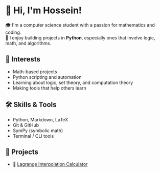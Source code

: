 # 👋 Hi, I'm Hossein!

🎓 I'm a computer science student with a passion for mathematics and coding.  
🐍 I enjoy building projects in **Python**, especially ones that involve logic, math, and algorithms.

## 🧠 Interests
- Math-based projects
- Python scripting and automation
- Learning about logic, set theory, and computation theory
- Making tools that help others learn

## 🛠️ Skills & Tools
- Python, Markdown, LaTeX
- Git & GitHub
- SymPy (symbolic math)
- Terminal / CLI tools

## 🚀 Projects
- 🔢 [Lagrange Interpolation Calculator](https://github.com/hossein-sartipi/Lagrange-Interpolation)
